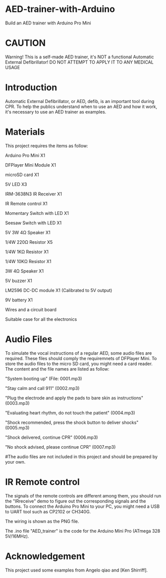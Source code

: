 # AED-trainer-with-Arduino
 Build an AED trainer with Arduino Pro Mini

# CAUTION
Warning! This is a self-made AED trainer, it's NOT a functional Automatic External Defibrillator! DO NOT ATTEMPT TO APPLY IT TO ANY MEDICAL USAGE

# Introduction
Automatic External Defibrillator, or AED, defib, is an important tool during CPR.
To help the publics understand when to use an AED and how it work, it's necessary to use an AED trainer as examples.

# Materials
This project requires the items as follow:

Arduino Pro Mini X1

DFPlayer Mini Module X1

microSD card X1

5V LED X3

IRM-3638N3 IR Receiver X1

IR Remote control X1

Momentary Switch with LED X1

Seesaw Switch with LED X1

5V 3W 4Ω Speaker X1

1/4W 220Ω Resistor X5

1/4W 1KΩ Resistor X1

1/4W 10KΩ Resistor X1

3W 4Ω Speaker X1

5V buzzer X1

LM2596 DC-DC module X1 (Calibrated to 5V output)

9V battery X1

Wires and a circuit board

Suitable case for all the electronics

# Audio Files
To simulate the vocal instructions of a regular AED, some audio files are required.
These files should comply the requiremnets of DFPlayer Mini.
To store the audio files to the micro SD card, you might need a card reader.
The content and the file names are listed as follow:

"System booting up" (File: 0001.mp3)

"Stay calm and call 911" (0002.mp3)

"Plug the electrode and apply the pads to bare skin as instructions" (0003.mp3)

"Evaluating heart rhythm, do not touch the patient" (0004.mp3)

"Shock recommended, press the shock button to deliver shocks" (0005.mp3)

"Shock delivered, continue CPR" (0006.mp3)

"No shock advised, please continue CPR" (0007.mp3)

#The audio files are not included in this project and should be prepared by your own.

# IR Remote control
The signals of the remote controls are different among them, you should run the "IRreceive" demo to figure out the corresponding signals and the buttons.
To connect the Arduino Pro Mini to your PC, you might need a USB to UART tool such as CP2102 or CH340G.


The wiring is shown as the PNG file.

The .ino file "AED_trainer" is the code for the Arduino Mini Pro (ATmega 328 5V/16MHz).

# Acknowledgement

This project used some examples from Angelo qiao and [Ken Shirriff].
